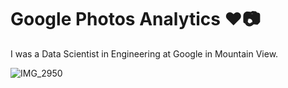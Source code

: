 # Google Photos Analytics ❤️📷

I was a Data Scientist in Engineering at Google in Mountain View.

![IMG_2950](https://user-images.githubusercontent.com/19508013/132739834-b4bdbcaf-ba61-4376-8b66-94747ac3726b.jpeg)

